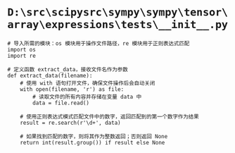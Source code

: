 # `D:\src\scipysrc\sympy\sympy\tensor\array\expressions\tests\__init__.py`

```
# 导入所需的模块：os 模块用于操作文件路径，re 模块用于正则表达式匹配
import os
import re

# 定义函数 extract_data，接收文件名作为参数
def extract_data(filename):
    # 使用 with 语句打开文件，确保文件操作后会自动关闭
    with open(filename, 'r') as file:
        # 读取文件的所有内容并存储在变量 data 中
        data = file.read()

    # 使用正则表达式模式匹配文件中的数字，返回匹配到的第一个数字作为结果
    result = re.search(r'\d+', data)

    # 如果找到匹配的数字，则将其作为整数返回；否则返回 None
    return int(result.group()) if result else None
```